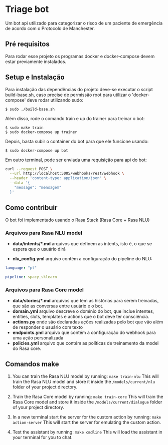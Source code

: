 # Triage bot

Um bot api utilizado para categorizar o risco de um paciente de emergência de acordo
com o Protocolo de Manchester.

## Pré requisitos

Para rodar esse projeto os programas docker e docker-compose devem estar previamente instalados.

## Setup e Instalação

Para instalação das dependências do projeto deve-se executar o script build-base.sh,
caso precise de permissão root para utilizar o 'docker-compose' deve rodar utilizando sudo:

```
$ sudo ./build-base.sh
```

Além disso, rode o comando train e up do trainer para treinar o bot:

```
$ sudo make train
$ sudo docker-compose up trainer
```

Depois, basta subir o container do bot para que ele funcione usando:
```
$ sudo docker-compose up bot
```

Em outro terminal, pode ser enviada uma requisição para api do bot:
```sh
curl --request POST \
  --url http://localhost:5005/webhooks/rest/webhook \
  --header 'content-type: application/json' \
  --data '{
    "message": "mensagem"
  }'
```

## Como contribuir

O bot foi implementado usando o Rasa Stack (Rasa Core + Rasa NLU)

### Arquivos para Rasa NLU model

- **data/intents/*.md** arquivos que definem as intents, isto é, o que se espera que o usuário dirá

- **nlu_config.yml** arquivo contém a configuração do pipeline do NLU:
```yaml
language: "pt"

pipeline: spacy_sklearn
```

### Arquivos para Rasa Core model

- **data/stories/*.md** arquivos que tem as histórias para serem treinadas, que são as conversas entre usuário e o bot.
- **domain.yml** arquivo descreve o domínio do bot, que inclue intentes, entities, slots, templates e actions que o bot deve ter consciência.
- **actions.py** onde são declaradas ações realizadas pelo bot que vão além de responder o usuário com texto
- **endpoints.yml** arquivo que contém a configuração do webhook para uma ação personalizada
- **policies.yml** arquivo que contém as políticas de treinamento da model do Rasa core.

## Comandos make
1. You can train the Rasa NLU model by running:
```make train-nlu```
This will train the Rasa NLU model and store it inside the `/models/current/nlu` folder of your project directory.

2. Train the Rasa Core model by running:
```make train-core```
This will train the Rasa Core model and store it inside the `/models/current/dialogue` folder of your project directory.

3. In a new terminal start the server for the custom action by running:
```make action-server```
This will start the server for emulating the custom action.

4. Test the assistant by running:
```make cmdline```
This will load the assistant in your terminal for you to chat.
